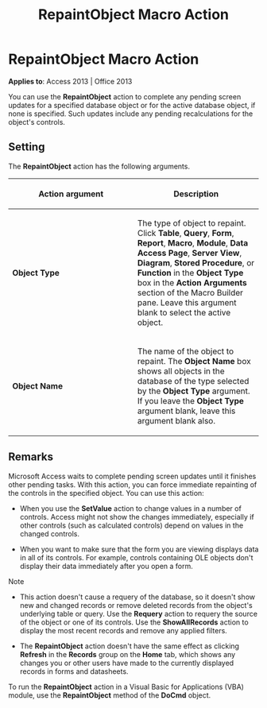 ﻿---
title: RepaintObject Macro Action
TOCTitle: RepaintObject Macro Action
ms:assetid: e8fa7d0b-578c-5071-2bd5-b772b48637a5
ms:mtpsurl: https://msdn.microsoft.com/library/Ff836055(v=office.15)
ms:contentKeyID: 48548431
ms.date: 09/18/2015
mtps_version: v=office.15
f1_keywords:
- vbaac10.chm195788
f1_categories:
- Office.Version=v15
---

# RepaintObject Macro Action


**Applies to**: Access 2013 | Office 2013

You can use the **RepaintObject** action to complete any pending screen updates for a specified database object or for the active database object, if none is specified. Such updates include any pending recalculations for the object's controls.

## Setting

The **RepaintObject** action has the following arguments.

<table>
<colgroup>
<col style="width: 50%" />
<col style="width: 50%" />
</colgroup>
<thead>
<tr class="header">
<th><p>Action argument</p></th>
<th><p>Description</p></th>
</tr>
</thead>
<tbody>
<tr class="odd">
<td><p><strong>Object Type</strong></p></td>
<td><p>The type of object to repaint. Click <strong>Table</strong>, <strong>Query</strong>, <strong>Form</strong>, <strong>Report</strong>, <strong>Macro</strong>, <strong>Module</strong>, <strong>Data Access Page</strong>, <strong>Server View</strong>, <strong>Diagram</strong>, <strong>Stored Procedure</strong>, or <strong>Function</strong> in the <strong>Object Type</strong> box in the <strong>Action Arguments</strong> section of the Macro Builder pane. Leave this argument blank to select the active object.</p></td>
</tr>
<tr class="even">
<td><p><strong>Object Name</strong></p></td>
<td><p>The name of the object to repaint. The <strong>Object Name</strong> box shows all objects in the database of the type selected by the <strong>Object Type</strong> argument. If you leave the <strong>Object Type</strong> argument blank, leave this argument blank also.</p></td>
</tr>
</tbody>
</table>


## Remarks

Microsoft Access waits to complete pending screen updates until it finishes other pending tasks. With this action, you can force immediate repainting of the controls in the specified object. You can use this action:

  - When you use the **SetValue** action to change values in a number of controls. Access might not show the changes immediately, especially if other controls (such as calculated controls) depend on values in the changed controls.

  - When you want to make sure that the form you are viewing displays data in all of its controls. For example, controls containing OLE objects don't display their data immediately after you open a form.


> [!NOTE]
> <UL>
> <LI>
> <P>This action doesn't cause a requery of the database, so it doesn't show new and changed records or remove deleted records from the object's underlying table or query. Use the <STRONG>Requery</STRONG> action to requery the source of the object or one of its controls. Use the <STRONG>ShowAllRecords</STRONG> action to display the most recent records and remove any applied filters.</P>
> <LI>
> <P>The <STRONG>RepaintObject</STRONG> action doesn't have the same effect as clicking <STRONG>Refresh</STRONG> in the <STRONG>Records</STRONG> group on the <STRONG>Home</STRONG> tab, which shows any changes you or other users have made to the currently displayed records in forms and datasheets.</P></LI></UL>



To run the **RepaintObject** action in a Visual Basic for Applications (VBA) module, use the **RepaintObject** method of the **DoCmd** object.

